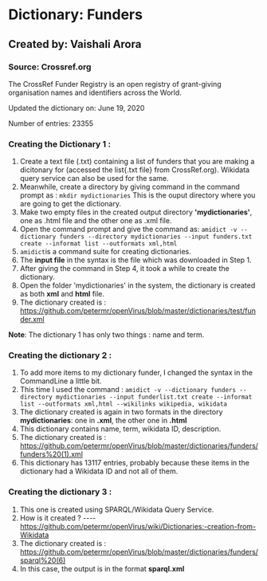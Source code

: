 # Dictionary: Funders
## Created by: Vaishali Arora

### Source: Crossref.org

The CrossRef Funder Registry is an open registry of grant-giving organisation names and identifiers across the World.

Updated the dictionary on: June 19, 2020

Number of entries: 23355

### Creating the Dictionary 1 :
1. Create a text file (.txt) containing a list of funders that you are making a dicitonary for (accessed the list{.txt file} from CrossRef.org). Wikidata query service can also be used for the same.
2. Meanwhile, create a directory by giving command in the command prompt as : `mkdir mydictionaries` This is the ouput directory where you are going to get the dictionary.
3. Make two empty files in the created output directory **'mydictionaries'**, one as .html file and the other one as .xml file.
4. Open the command prompt and give the command as: `amidict -v --dictionary funders --directory mydictionaries --input funders.txt create --informat list --outformats xml,html`
5. `amidict`is a command suite for creating dictionaries.
6. The **input file** in the syntax is the file which was downloaded in Step 1.
7. After giving the command in Step 4, it took a while to create the dictionary.
8. Open the folder 'mydictionaries' in the system, the dictionary is created as both **xml** and **html** file.
9. The dictionary created is :   https://github.com/petermr/openVirus/blob/master/dictionaries/test/funder.xml

**Note**: The dictionary 1 has only two things : name and term.

### Creating the dictionary 2 :
1. To add more items to my dictionary funder, I changed the syntax in the CommandLine a little bit. 
2. This time I used the command : `amidict -v --dictionary funders --directory mydictionaries --input funderlist.txt create --informat list --outformats xml,html --wikilinks wikipedia, wikidata`
3. The dictionary created is again in two formats in the directory **mydictionaries**: one in **.xml**, the other one in **.html**
4. This dictionary contains name, term, wikidata ID, description.
5. The dictionary created is : https://github.com/petermr/openVirus/blob/master/dictionaries/funders/funders%20(1).xml
6. This dictionary has 13117 entries, probably because these items in the dictionary had a Wikidata ID and not all of them.

### Creating the dictionary 3 :
1. This one is created using SPARQL/Wikidata Query Service.
2. How is it created ?  ---- https://github.com/petermr/openVirus/wiki/Dictionaries:-creation-from-Wikidata
3. The dictionary created is : https://github.com/petermr/openVirus/blob/master/dictionaries/funders/sparql%20(6)
4. In this case, the output is in the format **sparql.xml**
